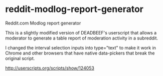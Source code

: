 reddit-modlog-report-generator
==============================

Reddit.com Modlog report generator 

This is a slightly modified version of DEADBEEF's userscript that allows a moderator to generate a table report of moderation activity in a subreddit.

I changed the interval selection inputs into type="text" to make it work in Chrome and other browsers that have native data-pickers that break the original script.

http://userscripts.org/scripts/show/124053
